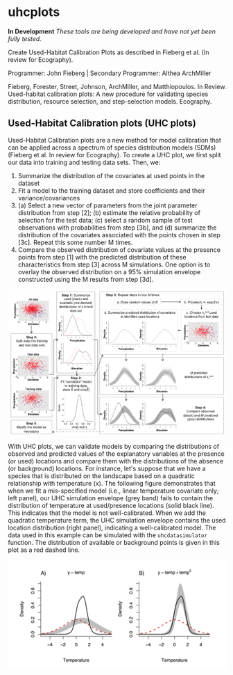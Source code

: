 # uhcplots

**In Development** *These tools are being developed and have not yet been fully tested.*

Create Used-Habitat Calibration Plots as described in Fieberg et al. (In review for Ecography).

Programmer: John Fieberg | Secondary Programmer: Althea ArchMiller

Fieberg, Forester, Street, Johnson, ArchMiller, and Matthiopoulos. In Review. Used-habitat calibration plots: A new procedure for validating species distribution, resource selection, and step-selection models. Ecography.

## Used-Habitat Calibration plots (UHC plots)

Used-Habitat Calibration plots are a new method for model calibration that can be applied across a spectrum of species distribution models (SDMs) (Fieberg et al. In review for Ecography). To create a UHC plot, we first split our data into training and testing data sets. Then, we:

1. Summarize the distribution of the covariates at used points in the dataset
2. Fit a model to the training dataset and store coefficients and their variance/covariances
3. (a) Select a new vector of parameters from the joint parameter distribution from step [2]; (b) estimate the relative probability of selection for the test data; (c) select a random sample of test observations with probabilities from step [3b], and (d) summarize the distribution of the covariates associated with the points chosen in step [3c]. Repeat this some number M times.
4. Compare the observed distribution of covariate values at the presence points from step [1] with the predicted distribution of these characteristics from step [3] across M simulations. One option is to overlay the observed distribution on a 95% simulation envelope constructed using the M results from step [3d]. 

![UHCschematic](uhc_schematic.png)

With UHC plots, we can validate models by comparing the distributions of observed and predicted values of the explanatory variables at the presence (or used) locations and compare them with the distributions of the absence (or background) locations. For instance, let's suppose that we have a species that is distributed on the landscape based on a quadratic relationship with temperature (x). The following figure demonstrates that when we fit a mis-specified model (i.e., linear temperature covariate only; left panel), our UHC simulation envelope (grey band) fails to contain the distribution of temperature at used/presence locations (solid black line). This indicates that the model is not well-calibrated. When we add the quadratic temperature term, the UHC simulation envelope contains the used location distribution (right panel), indicating a well-calibrated model. The data used in this example can be simulated with the `uhcdatasimulator` function. The distribution of available or background points is given in this plot as a red dashed line.

![UHCplot](uhc_temperature.png)

